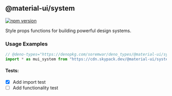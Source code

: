 ## @material-ui/system
[![npm version](https://img.shields.io/npm/v/@material-ui/system?style=flat)](https://www.npmjs.com/package/@material-ui/system)

Style props functions for building powerful design systems.

### Usage Examples

```typescript
// @deno-types="https://denopkg.com/soremwar/deno_types/@material-ui/system/v4.9.14/system.d.ts"
import * as mui_system from "https://cdn.skypack.dev/@material-ui/system@v4.9.14";
```

#### Tests:

- [x] Add import test
- [ ] Add functionality test